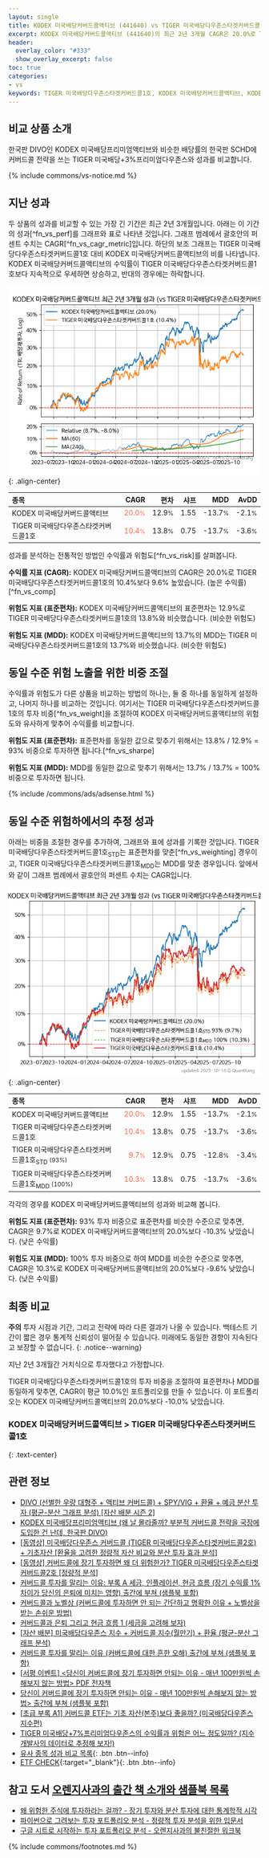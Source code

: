 ```yaml
---
layout: single
title: KODEX 미국배당커버드콜액티브 (441640) vs TIGER 미국배당다우존스타겟커버드콜1호 (458750)
excerpt: KODEX 미국배당커버드콜액티브 (441640)의 최근 2년 3개월 CAGR은 20.0%로 TIGER 미국배당다우존스타겟커버드콜1호 (458750)의 10.4%보다 9.6% 높았습니다.
header:
  overlay_color: "#333"
  show_overlay_excerpt: false
toc: true
categories:
- vs
keywords: TIGER 미국배당다우존스타겟커버드콜1호, KODEX 미국배당커버드콜액티브, KODEX 미국배당커버드콜액티브 TIGER 미국배당다우존스타겟커버드콜1호 비교, 441640, 458750, 441640 441640 비교
---
```


## 비교 상품 소개


한국판 DIVO인 KODEX 미국배당프리미엄액티브와 비슷한 배당률의 한국판 SCHD에 커버드콜 전략을 쓰는 TIGER 미국배당+3%프리미엄다우존스와 성과를 비교합니다.



{% include commons/vs-notice.md %}

## 지난 성과

두 상품의 성과를 비교할 수 있는 가장 긴 기간은 최근 2년 3개월입니다. 아래는 이 기간의 성과[^fn_vs_perf]를 그래프와 표로 나타낸 것입니다.
그래프 범례에서 괄호안의 퍼센트 수치는 CAGR[^fn_vs_cagr_metric]입니다.
하단의 보조 그래프는 TIGER 미국배당다우존스타겟커버드콜1호 대비 KODEX 미국배당커버드콜액티브의 비를 나타냅니다.
KODEX 미국배당커버드콜액티브의 수익률이 TIGER 미국배당다우존스타겟커버드콜1호보다 지속적으로 우세하면 상승하고, 반대의 경우에는 하락합니다.

![KODEX 미국배당커버드콜액티브](/vs/images/441640-vs-458750_dual.png){: .align-center}

| **종목** | **CAGR** | **편차** | **샤프** | **MDD** | **AvDD** |
| :------------ | ------: | -----------: | -------: | ------: | -------: |
| KODEX 미국배당커버드콜액티브 | <span style="color: tomato">20.0<small>%</small></span> | 12.9<small>%</small> | 1.55 | -13.7<small>%</small> | -2.1<small>%</small> |
| TIGER 미국배당다우존스타겟커버드콜1호 | <span style="color: tomato">10.4<small>%</small></span> | 13.8<small>%</small> | 0.75 | -13.7<small>%</small> | -3.6<small>%</small> |

<!-- more -->


성과를 분석하는 전통적인 방법인 수익률과 위험도[^fn_vs_risk]를 살펴봅니다.

**수익률 지표 (CAGR):** KODEX 미국배당커버드콜액티브의 CAGR은 20.0%로 TIGER 미국배당다우존스타겟커버드콜1호의 10.4%보다 9.6% 높았습니다. (높은 수익률)[^fn_vs_comp]

**위험도 지표 (표준편차):** KODEX 미국배당커버드콜액티브의 표준편차는 12.9%로 TIGER 미국배당다우존스타겟커버드콜1호의 13.8%와 비슷했습니다. (비슷한 위험도)

**위험도 지표 (MDD):** KODEX 미국배당커버드콜액티브의 13.7%의 MDD는 TIGER 미국배당다우존스타겟커버드콜1호의 13.7%와 비슷했습니다. (비슷한 위험도)



## 동일 수준 위험 노출을 위한 비중 조절

수익률과 위험도가 다른 상품을 비교하는 방법의 하나는, 둘 중 하나를 동일하게 설정하고, 나머지 하나를 비교하는 것입니다.
여기서는 TIGER 미국배당다우존스타겟커버드콜1호의 투자 비중[^fn_vs_weight]을 조절하여 KODEX 미국배당커버드콜액티브의 위험도와 유사하게 맞추어 수익률를 비교합니다.

**위험도 지표 (표준편차):** 표준편차를 동일한 값으로 맞추기 위해서는 13.8% / 12.9% = 93% 비중으로 투자하면 됩니다.[^fn_vs_sharpe]

**위험도 지표 (MDD):** MDD를 동일한 값으로 맞추기 위해서는 13.7% / 13.7% = 100% 비중으로 투자하면 됩니다.


{% include /commons/ads/adsense.html %}



## 동일 수준 위험하에서의 추정 성과

아래는 비중을 조절한 경우를 추가하여, 그래프와 표에 성과를 기록한 것입니다.
TIGER 미국배당다우존스타겟커버드콜1호<sub>STD</sub>는 표준편차를 맞춘[^fn_vs_weighting] 경우이고, TIGER 미국배당다우존스타겟커버드콜1호<sub>MDD</sub>는 MDD를 맞춘 경우입니다.
앞에서와 같이 그래프 범례에서 괄호안의 퍼센트 수치는 CAGR입니다.


![KODEX 미국배당커버드콜액티브](/vs/images/441640-vs-458750.png){: .align-center}



| **종목** | **CAGR** | **편차** | **샤프** | **MDD** | **AvDD** |
| :------------ | ------: | -----------: | -------: | ------: | -------: |
| KODEX 미국배당커버드콜액티브 | <span style="color: tomato">20.0<small>%</small></span> | 12.9<small>%</small> | 1.55 | -13.7<small>%</small> | -2.1<small>%</small> |
| TIGER 미국배당다우존스타겟커버드콜1호 | <span style="color: tomato">10.4<small>%</small></span> | 13.8<small>%</small> | 0.75 | -13.7<small>%</small> | -3.6<small>%</small> |
| TIGER 미국배당다우존스타겟커버드콜1호<sub>STD</sub> <small>(93%)</small> | <span style="color: tomato">9.7<small>%</small></span> | 12.9<small>%</small> | 0.75 | -12.8<small>%</small> | -3.4<small>%</small> |
| TIGER 미국배당다우존스타겟커버드콜1호<sub>MDD</sub> <small>(100%)</small> | <span style="color: tomato">10.3<small>%</small></span> | 13.8<small>%</small> | 0.75 | -13.7<small>%</small> | -3.6<small>%</small> |



각각의 경우를 KODEX 미국배당커버드콜액티브의 성과와 비교해 봅니다.

**위험도 지표 (표준편차):** 93% 투자 비중으로 표준편차를 비슷한 수준으로 맞추면, CAGR은 9.7%로 KODEX 미국배당커버드콜액티브의 20.0%보다 -10.3% 낮았습니다. (낮은 수익률)

**위험도 지표 (MDD):** 100% 투자 비중으로 하여 MDD를 비슷한 수준으로 맞추면, CAGR은 10.3%로 KODEX 미국배당커버드콜액티브의 20.0%보다 -9.6% 낮았습니다. (낮은 수익률)




## 최종 비교

**주의** 투자 시점과 기간, 그리고 전략에 따라 다른 결과가 나올 수 있습니다. 백테스트 기간이 짧은 경우 통계적 신뢰성이 떨어질 수 있습니다. 미래에도 동일한 경향이 지속된다고 보장할 수 없습니다.
{: .notice--warning}

지난 2년 3개월간 거치식으로 투자했다고 가정합니다.

TIGER 미국배당다우존스타겟커버드콜1호의 투자 비중을 조절하여 표준편차나 MDD를 동일하게 맞추면, CAGR이 평균 10.0%인 포트폴리오를 만들 수 있습니다.
이 포트폴리오는 KODEX 미국배당커버드콜액티브의 20.0%보다 -10.0% 낮았습니다.

### KODEX 미국배당커버드콜액티브 &gt; TIGER 미국배당다우존스타겟커버드콜1호
{: .text-center}


## 관련 정보

- [DIVO (선별한 우량 대형주 + 액티브 커버드콜) + SPY/VIG + 환율 + 예금 분산 투자 (평균-분산 그래프 분석) [자산 배분 시즌 2]](https://m.blog.naver.com/onuri2005/223931263706)
- [KODEX 미국배당프리미엄액티브 (왜 날 몰라줄까? 부분적 커버드콜 전략을 국장에 도입한 건 난데, 한국판 DIVO)](https://kongdori.tistory.com/257)
- [[동영상] 미국배당다우존스 커버드콜 (TIGER 미국배당다우존스타겟커버드콜2호) + 기초자산 [환율을 고려한 정량적 자산 비교와 분산 투자 효과 분석]](https://youtu.be/1zflg-CUj2s)
- [[동영상] 커버드콜에 장기 투자하면 왜 더 위험한가? TIGER 미국배당다우존스타겟커버드콜2호 [정량적 분석]](https://youtu.be/kU2qxdfOZ5A)
- [커버드콜 투자를 말리는 이유: 부록 A 세금, 인플레이션, 현금 흐름 (장기 수익률 1% 차이가 당신의 은퇴에 미치는 영향) 출간에 부쳐 (샘플북 포함)](https://kongdori.tistory.com/484)
- [커버드콜과 노벨상 (커버드콜에 투자하면 안 되는 간단하고 명확한 이유 + 노벨상을 받는 손쉬운 방법)](https://kongdori.tistory.com/483)
- [커버드콜과 은퇴 그리고 현금 흐름 1 (세금을 고려해 보자)](https://kongdori.tistory.com/478)
- [[자산 배분] 미국배당다우존스 지수 + 커버드콜 지수(월만기) + 환율 (평균-분산 그래프 분석)](https://kongdori.tistory.com/474)
- [커버드콜 투자를 말리는 이유 (커버드콜에 대한 흔한 오해) 출간에 부쳐 (샘플북 포함)](https://kongdori.tistory.com/473)
- [[서평 이벤트] <당신이 커버드콜에 장기 투자하면 안되는 이유 - 매년 100만원씩 손해보지 않는 방법> PDF 전자책](https://m.blog.naver.com/onuri2005/223783587701)
- [당신이 커버드콜에 장기 투자하면 안되는 이유 - 매년 100만원씩 손해보지 않는 방법> 출간에 부쳐 (샘플북 포함)](https://kongdori.tistory.com/403)
- [[초급 부록 A1] 커버드콜 ETF는 기초 자산(본주)보다 좋을까? (미국배당다우존스 지수편)](https://kongdori.tistory.com/388)
- [TIGER 미국배당+7%프리미엄다우존스의 수익률과 위험은 어느 정도일까? (지수 개발사의 데이터로 추정해 보자!)](https://kongdori.tistory.com/292)
- [유사 종목 성과 비교 목록](/vs/){: .btn .btn--info}
- [ETF CHECK](https://www.etfcheck.co.kr/mobile/etpitem/458750/compare?compCode%5B%5D=441640){:target="_blank"}{: .btn .btn--info}


## 참고 도서 [오렌지사과의 출간 책 소개와 샘플북 목록](https://kongdori.tistory.com/691)

- [왜 위험한 주식에 투자하라는 걸까? - 장기 투자와 분산 투자에 대한 통계학적 시각](https://kongdori.tistory.com/421)
- [파이썬으로 그려보는 투자 포트폴리오 분석  - 정량적 투자 분석을 위한 입문서](https://kongdori.tistory.com/643)
- [구글 시트로 시작하는 투자 포트폴리오 분석 - 오렌지사과의 불친절한 워크북](https://kongdori.tistory.com/449)

{% include commons/footnotes.md %}